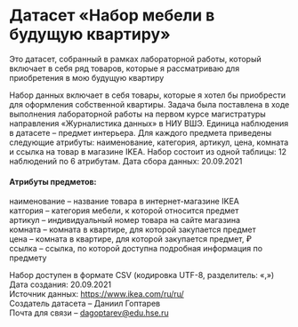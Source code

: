 # Датасет «Набор мебели в будущую квартиру»

Это датасет, собранный в рамках лабораторной работы, который включает в себя ряд товаров, которые я рассматриваю для приобретения в мою будущую квартиру

Набор данных включает в себя товары, которые я хотел бы приобрести для оформления собственной квартиры. Задача была поставлена в ходе выполнения лабораторной работы на первом курсе магистратуры направления «Журналистика данных» в НИУ ВШЭ. 
Единица наблюдения в датасете – предмет интерьера. Для каждого предмета приведены следующие атрибуты: наименование, категория, артикул, цена, комната и ссылка на товар в магазине IKEA.
Набор состоит из одной таблицы: 12 наблюдений по 6 атрибутам. Дата сбора данных: 20.09.2021 <br/>

#### Атрибуты предметов: <br/>
наименование – название товара в интернет-магазине IKEA <br/>
катгория – категория мебели, к которой относится предмет <br/>
артикул – индивидуальный номер товара на сайте магазина <br/>
комната – комната в квартире, для которой закупается предмет <br/>
цена – комната в квартире, для которой закупается предмет, ₽ <br/>
ссылка – ссылка, по которой доступна подробная информация по предмету <br/>

Набор доступен в формате CSV (кодировка UTF-8, разделитель: «,») <br/>
Дата создания: 20.09.2021 <br/>
Источник данных: https://www.ikea.com/ru/ru/ <br/>
Создатель датасета – Даниил Гоптарев <br/>
Почта для связи – dagoptarev@edu.hse.ru
